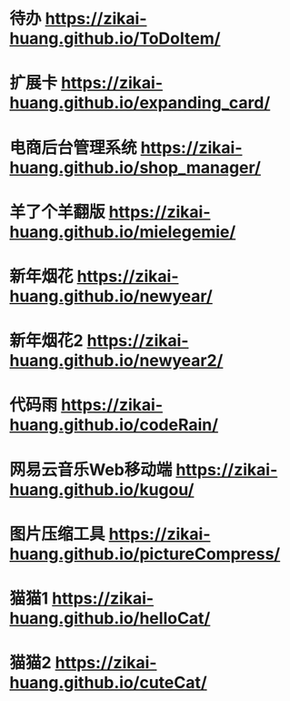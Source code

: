 # 待办 https://zikai-huang.github.io/ToDoItem/
# 扩展卡 https://zikai-huang.github.io/expanding_card/
# 电商后台管理系统 https://zikai-huang.github.io/shop_manager/
# 羊了个羊翻版 https://zikai-huang.github.io/mielegemie/
# 新年烟花 https://zikai-huang.github.io/newyear/
# 新年烟花2 https://zikai-huang.github.io/newyear2/
# 代码雨 https://zikai-huang.github.io/codeRain/
# 网易云音乐Web移动端 https://zikai-huang.github.io/kugou/
# 图片压缩工具 https://zikai-huang.github.io/pictureCompress/
# 猫猫1 https://zikai-huang.github.io/helloCat/
# 猫猫2 https://zikai-huang.github.io/cuteCat/
